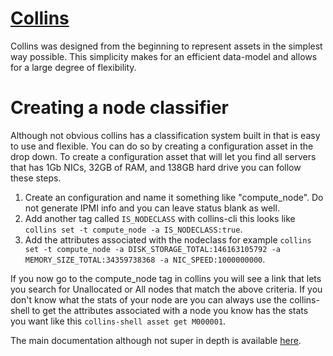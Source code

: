 [Collins](http://tumblr.github.io/collins/)
=======

Collins was designed from the beginning to represent assets in the simplest way possible. This simplicity makes for 
an efficient data-model and allows for a large degree of flexibility.

# Creating a node classifier

Although not obvious collins has a classification system built in that is easy to use and flexible. You can do so by
creating a configuration asset in the drop down. To create a configuration asset that will let you find all servers
that has 1Gb NICs, 32GB of RAM, and 138GB hard drive you can follow these steps.

1. Create an configuration and name it something like "compute_node". Do not generate IPMI info and you can leave status blank as well.
2. Add another tag called `IS_NODECLASS` with collins-cli this looks like `collins set -t compute_node -a IS_NODECLASS:true`.
3. Add the attributes associated with the nodeclass for example `collins set -t compute_node -a DISK_STORAGE_TOTAL:146163105792 -a MEMORY_SIZE_TOTAL:34359738368 -a NIC_SPEED:1000000000`.

If you now go to the compute_node tag in collins you will see a link that lets you search for Unallocated or All nodes 
that match the above criteria. If you don't know what the stats of your node are you can always use the collins-shell
to get the attributes associated with a node you know has the stats you want like this `collins-shell asset get M000001`.

The main documentation although not super in depth is available [here](http://tumblr.github.io/collins/configuration.html#node%20classifier).
